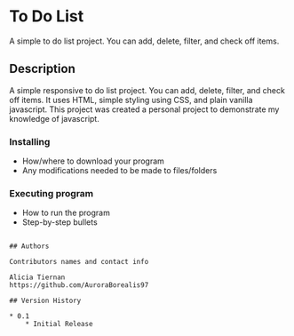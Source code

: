 # To Do List

A simple to do list project.  You can add, delete, filter, and check off items.

## Description

A simple responsive to do list project.  You can add, delete, filter, and check off items.  It uses HTML, simple styling using CSS, and plain vanilla javascript.
This project was created a personal project to demonstrate my knowledge of javascript.

### Installing

* How/where to download your program
* Any modifications needed to be made to files/folders

### Executing program

* How to run the program
* Step-by-step bullets
```

## Authors

Contributors names and contact info

Alicia Tiernan 
https://github.com/AuroraBorealis97

## Version History

* 0.1
    * Initial Release


